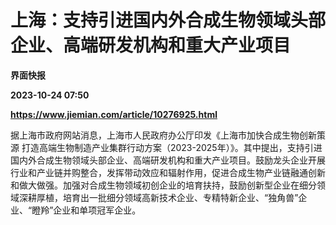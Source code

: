 # 上海：支持引进国内外合成生物领域头部企业、高端研发机构和重大产业项目
**界面快报**

**2023-10-24 07:50**

**https://www.jiemian.com/article/10276925.html**

据上海市政府网站消息，上海市人民政府办公厅印发《上海市加快合成生物创新策源 打造高端生物制造产业集群行动方案（2023-2025年）》。其中提出，支持引进国内外合成生物领域头部企业、高端研发机构和重大产业项目。鼓励龙头企业开展行业和产业链并购整合，发挥带动效应和辐射作用，促进合成生物产业链融通创新和做大做强。加强对合成生物领域初创企业的培育扶持，鼓励创新型企业在细分领域深耕厚植，培育出一批细分领域高新技术企业、专精特新企业、“独角兽”企业、“瞪羚”企业和单项冠军企业。